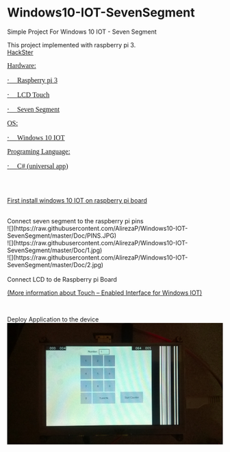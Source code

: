 # Windows10-IOT-SevenSegment 
Simple Project For Windows 10 IOT - Seven Segment <br/> 
 
This project implemented with raspberry pi 3. <br/> 
<a href="https://www.hackster.io/Alirezap/windows-iot-sevensegment-61510c">HackSter
<br/> 
<p><span style="font-family: Calibri; font-size: medium;">Hardware:</span></p> 
<p><span style="font-size: medium;">&middot;</span><span style="font: 7pt 'Times New Roman'; margin: 0px; font-size-adjust: none; font-stretch: normal;">&nbsp;&nbsp;&nbsp;&nbsp;&nbsp;&nbsp;&nbsp; </span><span style="font-family: Calibri; font-size: medium;">Raspberry pi 3</span></p> 
<p><span style="font-size: medium;">&middot;</span><span style="font: 7pt 'Times New Roman'; margin: 0px; font-size-adjust: none; font-stretch: normal;">&nbsp;&nbsp;&nbsp;&nbsp;&nbsp;&nbsp;&nbsp; </span><span style="font-family: Calibri; font-size: medium;">LCD Touch</span></p> 
<p><span style="font-size: medium;">&middot;</span><span style="font: 7pt 'Times New Roman'; margin: 0px; font-size-adjust: none; font-stretch: normal;">&nbsp;&nbsp;&nbsp;&nbsp;&nbsp;&nbsp;&nbsp; </span><span style="font-family: Calibri; font-size: medium;">Seven Segment</span></p> 
<p><span style="font-family: Calibri; font-size: medium;">OS:</span></p> 
<p><span style="font-size: medium;">&middot;</span><span style="font: 7pt 'Times New Roman'; margin: 0px; font-size-adjust: none; font-stretch: normal;">&nbsp;&nbsp;&nbsp;&nbsp;&nbsp;&nbsp;&nbsp; </span><span style="font-family: Calibri; font-size: medium;">Windows 10 IOT</span></p> 
<p><span style="font-family: Calibri; font-size: medium;">Programing Language:</span></p> 
<p><span style="font-size: medium;">&middot;</span><span style="font: 7pt 'Times New Roman'; margin: 0px; font-size-adjust: none; font-stretch: normal;">&nbsp;&nbsp;&nbsp;&nbsp;&nbsp;&nbsp;&nbsp; </span><span style="font-family: Calibri; font-size: medium;">C# (universal app)</span></p> 
<br/> 
<br/> 
<p><a href="https://developer.microsoft.com/en-us/windows/iot/Docs/GetStarted/rpi3/sdcard/stable/GetStartedStep1.htm">First install windows 10 IOT on raspberry pi board</a></p> 
<br/> 
Connect seven segment to the raspberry pi pins<br/> 
![](https://raw.githubusercontent.com/AlirezaP/Windows10-IOT-SevenSegment/master/Doc/PINS.JPG)<br/> 
![](https://raw.githubusercontent.com/AlirezaP/Windows10-IOT-SevenSegment/master/Doc/1.jpg)<br/> 
![](https://raw.githubusercontent.com/AlirezaP/Windows10-IOT-SevenSegment/master/Doc/2.jpg)<br/>
<br/> 
Connect LCD to de Raspberry pi Board<br/> 
<p><a href="https://www.hackster.io/dotMorten/windowsiottouch-44af19">(More information about Touch &ndash; Enabled Interface for Windows IOT)</a></p><br/> 

Deploy Application to the device<br/> 
![App](https://raw.githubusercontent.com/AlirezaP/Windows10-IOT-SevenSegment/master/Doc/3.jpg)
